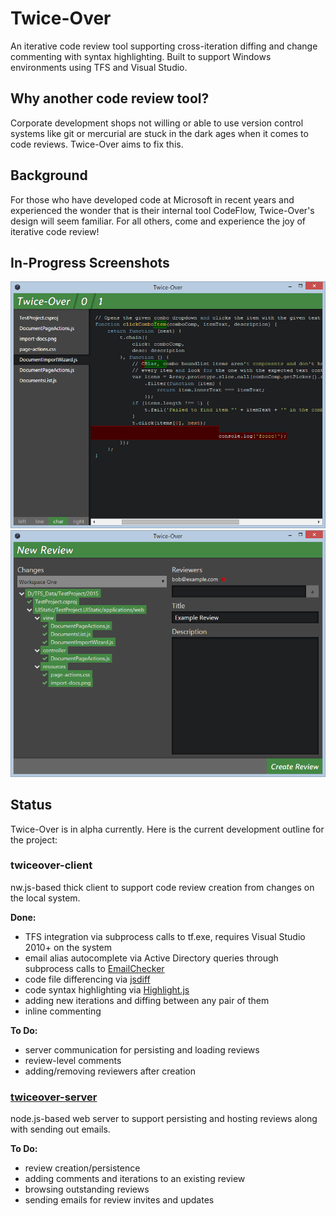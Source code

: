# Twice-Over
An iterative code review tool supporting cross-iteration diffing and change commenting with syntax highlighting. Built to support Windows environments using TFS and Visual Studio.

## Why another code review tool?
Corporate development shops not willing or able to use version control systems like git or mercurial are stuck in the dark ages when it comes to code reviews. Twice-Over aims to fix this.

## Background
For those who have developed code at Microsoft in recent years and experienced the wonder that is their internal tool CodeFlow, Twice-Over's design will seem familiar. For all others, come and experience the joy of iterative code review!

## In-Progress Screenshots

![Review Main Area](media/review-main.png)
![New Review](media/new-review.png)

## Status

Twice-Over is in alpha currently. Here is the current development outline for the project:
### twiceover-client
nw.js-based thick client to support code review creation from changes on the local system.

**Done:**
- TFS integration via subprocess calls to tf.exe, requires Visual Studio 2010+ on the system
- email alias autocomplete via Active Directory queries through subprocess calls to  [EmailChecker](https://github.com/Coldarn/twiceover-emailchecker)
- code file differencing via [jsdiff](https://github.com/kpdecker/jsdiff)
- code syntax highlighting via [Highlight.js](https://github.com/isagalaev/highlight.js)
- adding new iterations and diffing between any pair of them
- inline commenting

**To Do:**
- server communication for persisting and loading reviews
- review-level comments
- adding/removing reviewers after creation

### [twiceover-server](https://github.com/Coldarn/twiceover-server)
node.js-based web server to support persisting and hosting reviews along with sending out emails.

**To Do:**
- review creation/persistence
- adding comments and iterations to an existing review
- browsing outstanding reviews
- sending emails for review invites and updates
